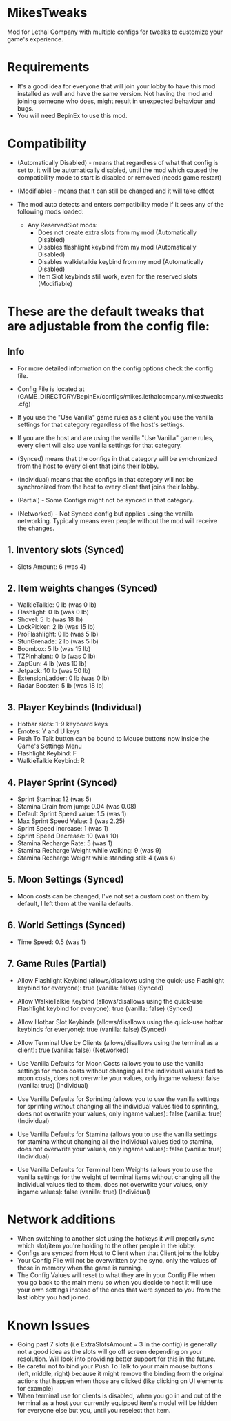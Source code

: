 # MikesTweaks
Mod for Lethal Company with multiple configs for tweaks to customize your game's experience. 

# Requirements
- It's a good idea for everyone that will join your lobby to have this mod installed as well and have the same version. Not having the mod and joining someone who does, might result in unexpected behaviour and bugs.
- You will need BepinEx to use this mod.

# Compatibility
- (Automatically Disabled) - means that regardless of what that config is set to, it will be automatically disabled, until the mod which caused the compatibility mode to start is disabled or removed (needs game restart)

- (Modifiable) - means that it can still be changed and it will take effect

- The mod auto detects and enters compatibility mode if it sees any of the following mods loaded:
    - Any ReservedSlot mods:
      - Does not create extra slots from my mod (Automatically Disabled)
      - Disables flashlight keybind from my mod (Automatically Disabled)
      - Disables walkietalkie keybind from my mod (Automatically Disabled)
      - Item Slot keybinds still work, even for the reserved slots (Modifiable)

# These are the default tweaks that are adjustable from the config file:
## Info
  - For more detailed information on the config options check the config file.

  - Config File is located at (GAME_DIRECTORY/BepinEx/configs/mikes.lethalcompany.mikestweaks.cfg)

  - If you use the "Use Vanilla" game rules as a client you use the vanilla settings for that category regardless of the host's settings.

  - If you are the host and are using the vanilla "Use Vanilla" game rules, every client will also use vanilla settings for that category.

  - (Synced) means that the configs in that category will be synchronized from the host to every client that joins their lobby.

  - (Individual) means that the configs in that category will not be synchronized from the host to every client that joins their lobby.

  - (Partial) - Some Configs might not be synced in that category.

  - (Networked) - Not Synced config but applies using the vanilla networking. Typically means even people without the mod will receive the changes.
  
## 1. Inventory slots (Synced)
  - Slots Amount: 6 (was 4)
## 2. Item weights changes (Synced)
  - WalkieTalkie: 0 lb (was 0 lb)
  - Flashlight: 0 lb (was 0 lb)
  - Shovel: 5 lb (was 18 lb)
  - LockPicker: 2 lb (was 15 lb)
  - ProFlashlight: 0 lb (was 5 lb)
  - StunGrenade: 2 lb (was 5 lb)
  - Boombox: 5 lb (was 15 lb)
  - TZPInhalant: 0 lb (was 0 lb)
  - ZapGun: 4 lb (was 10 lb)
  - Jetpack: 10 lb (was 50 lb)
  - ExtensionLadder: 0 lb (was 0 lb)
  - Radar Booster: 5 lb (was 18 lb)
## 3. Player Keybinds (Individual)
  - Hotbar slots: 1-9 keyboard keys
  - Emotes: Y and U keys
  - Push To Talk button can be bound to Mouse buttons now inside the Game's Settings Menu
  - Flashlight Keybind: F
  - WalkieTalkie Keybind: R
## 4. Player Sprint (Synced)
  - Sprint Stamina: 12 (was 5)
  - Stamina Drain from jump: 0.04 (was 0.08)
  - Default Sprint Speed value: 1.5 (was 1)
  - Max Sprint Speed Value: 3 (was 2.25)
  - Sprint Speed Increase: 1 (was 1)
  - Sprint Speed Decrease: 10 (was 10)
  - Stamina Recharge Rate: 5 (was 1)
  - Stamina Recharge Weight while walking: 9 (was 9)
  - Stamina Recharge Weight while standing still: 4 (was 4)
## 5. Moon Settings (Synced)
  - Moon costs can be changed, I've not set a custom cost on them by default, I left them at the vanilla defaults.
## 6. World Settings (Synced)
  - Time Speed: 0.5 (was 1)
## 7. Game Rules (Partial)
  - Allow Flashlight Keybind (allows/disallows using the quick-use Flashlight keybind for everyone): true (vanilla: false) (Synced)

  - Allow WalkieTalkie Keybind (allows/disallows using the quick-use Flashlight keybind for everyone): true (vanilla: false) (Synced)

  - Allow Hotbar Slot Keybinds (allows/disallows using the quick-use hotbar keybinds for everyone): true (vanilla: false) (Synced)

  - Allow Terminal Use by Clients (allows/disallows using the terminal as a client): true (vanilla: false) (Networked)

  - Use Vanilla Defaults for Moon Costs (allows you to use the vanilla settings for moon costs without changing all the individual values tied to moon costs, does not overwrite your values, only ingame values): false (vanilla: true) (Individual)

  - Use Vanilla Defaults for Sprinting (allows you to use the vanilla settings for sprinting without changing all the individual values tied to sprinting, does not overwrite your values, only ingame values): false (vanilla: true) (Individual)

  - Use Vanilla Defaults for Stamina (allows you to use the vanilla settings for stamina without changing all the individual values tied to stamina, does not overwrite your values, only ingame values): false (vanilla: true) (Individual)

  - Use Vanilla Defaults for Terminal Item Weights (allows you to use the vanilla settings for the weight of terminal items without changing all the individual values tied to them, does not overwrite your values, only ingame values): false (vanilla: true) (Individual)

# Network additions
 - When switching to another slot using the hotkeys it will properly sync which slot/item you're holding to the other people in the lobby.
 - Configs are synced from Host to Client when that Client joins the lobby
 - Your Config File will not be overwritten by the sync, only the values of those in memory when the game is running.
 - The Config Values will reset to what they are in your Config File when you go back to the main menu so when you decide to host it will use your own settings instead of the ones that were synced to you from the last lobby you had joined.

 # Known Issues
 - Going past 7 slots (i.e ExtraSlotsAmount = 3 in the config) is generally not a good idea as the slots will go off screen depending on your resolution. Will look into providing better support for this in the future.
 - Be careful not to bind your Push To Talk to your main mouse buttons (left, middle, right) because it might remove the binding from the original actions that happen when those are clicked (like clicking on UI elements for example)
 - When terminal use for clients is disabled, when you go in and out of the terminal as a host your currently equipped item's model will be hidden for everyone else but you, until you reselect that item.